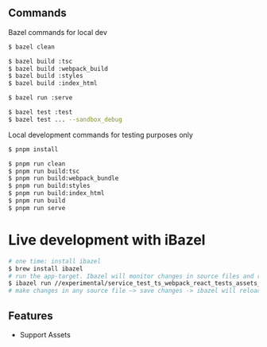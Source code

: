 ## Commands

Bazel commands for local dev
```sh
$ bazel clean

$ bazel build :tsc
$ bazel build :webpack_build
$ bazel build :styles
$ bazel build :index_html

$ bazel run :serve

$ bazel test :test
$ bazel test ... --sandbox_debug
```

Local development commands for testing purposes only
```sh
$ pnpm install

$ pnpm run clean
$ pnpm run build:tsc
$ pnpm run build:webpack_bundle
$ pnpm run build:styles
$ pnpm run build:index_html
$ pnpm run build
$ pnpm run serve
```

# Live development with iBazel
```sh
# one time: install ibazel
$ brew install ibazel
# run the app-target. Ibazel will monitor changes in source files and rebuild the target
$ ibazel run //experimental/service_test_ts_webpack_react_tests_assets_swc:webpack_build.serve --sandbox_debug
# make changes in any source file —> save changes -> ibazel will reload the target
```

## Features

- Support Assets
